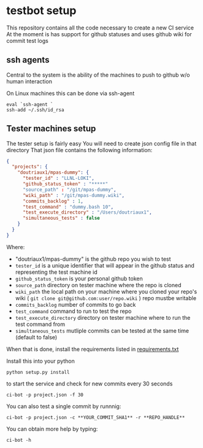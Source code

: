 testbot setup
======================

This repository contains all the code necessary to create a new CI service
At the moment is has support for github statuses and uses github wiki for
commit test logs

ssh agents
----------

Central to the system is the ability of the machines to push to github w/o
human interaction

On Linux machines this can be done via ssh-agent

```
eval `ssh-agent `
ssh-add ~/.ssh/id_rsa
```

Tester machines setup
---------------------

The tester setup is fairly easy
You will need to create json config file in that directory
That json file contains the following information:

```json
{
  "projects": {
    "doutriaux1/mpas-dummy": {
      "tester_id" : "LLNL-LOKI",
      "github_status_token" : "*****"
      "source_path" : "/git/mpas-dummy",
      "wiki_path" : "/git/mpas-dummy.wiki",
      "commits_backlog" : 1,
      "test_command" : "dummy.bash 10",
      "test_execute_directory" : "/Users/doutriaux1",
      "simultaneous_tests" : false
    }
  }
}
```

Where: 
* "doutriaux1/mpas-dummy" is the github repo you wish to test
* `tester_id` is a unique identifier that will appear in the github status and
  representing the test machine id
* `github_status_token` is your personal github token
* `source_path` directory on tester machine where the repo is cloned
* `wiki_path` the local path on your machine where you cloned your repo's wiki
  ( `git clone git@github.com:user/repo.wiki` ) repo mustbe writable
* `commits_backlog` number of commits to go back
* `test_command` command to run to test the repo
* `test_execute_directory` directory on tester machine where to run the test
  command from
* `simultaneous_tests` mutliple commits can be tested at the same time (default
  to false)

When that is done, install the requirements listed in [requirements.txt](requirements.txt)

Install this into your python

```
python setup.py install
```

to start the service and check for new commits every 30 seconds

```
ci-bot -p project.json -f 30
```

You can also test a single commit by runnnig:

```
ci-bot -p project.json -c **YOUR_COMMIT_SHA1** -r **REPO_HANDLE**
```

You can obtain more help by typing:
```
ci-bot -h
```

